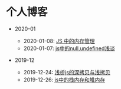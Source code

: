 # 个人博客

* 2020-01
  * 2020-01-08: [JS 中的内存管理](./202001/js中的内存管理.md)
  * 2020-01-07: [js中的null,undefined浅谈](./202001/js中null、undefined浅谈.md)

* 2019-12
  * 2019-12-24: [浅析js的深拷贝与浅拷贝](./201912/深拷贝与浅拷贝.md)
  * 2019-12-26: [js中的栈内存和堆内存](./201912/js中的栈内存和堆内存.md)


